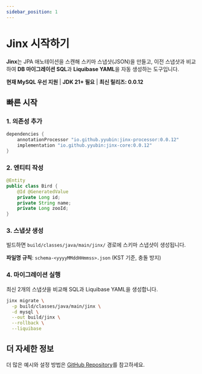 ```yaml
---
sidebar_position: 1
---
```


# Jinx 시작하기

**Jinx**는 JPA 애노테이션을 스캔해 스키마 스냅샷(JSON)을 만들고, 이전 스냅샷과 비교하여 **DB 마이그레이션 SQL**과 **Liquibase YAML**을 자동 생성하는 도구입니다.

**현재 MySQL 우선 지원** | **JDK 21+ 필요** | **최신 릴리즈: 0.0.12**

## 빠른 시작

### 1. 의존성 추가

```gradle
dependencies {
    annotationProcessor "io.github.yyubin:jinx-processor:0.0.12"
    implementation "io.github.yyubin:jinx-core:0.0.12"
}
```

### 2. 엔티티 작성

```java
@Entity
public class Bird {
    @Id @GeneratedValue
    private Long id;
    private String name;
    private Long zooId;
}
```

### 3. 스냅샷 생성

빌드하면 `build/classes/java/main/jinx/` 경로에 스키마 스냅샷이 생성됩니다.

**파일명 규칙**: `schema-<yyyyMMddHHmmss>.json` (KST 기준, 충돌 방지)

### 4. 마이그레이션 실행

최신 2개의 스냅샷을 비교해 SQL과 Liquibase YAML을 생성합니다.

```bash
jinx migrate \
  -p build/classes/java/main/jinx \
  -d mysql \
  --out build/jinx \
  --rollback \
  --liquibase
```

## 더 자세한 정보

더 많은 예시와 설정 방법은 [GitHub Repository](https://github.com/yyubin/jinx)를 참고하세요.
